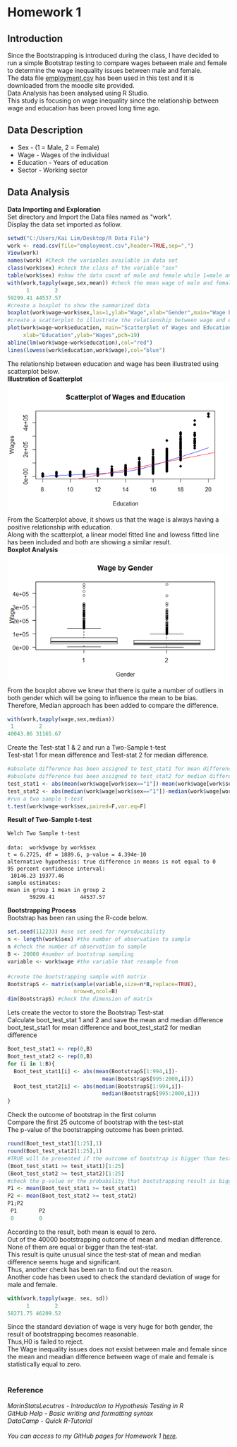 # Homework 1
## Introduction
Since the Bootstrapping is introduced during the class, I have decided to run a simple Bootstrap testing to compare wages between male and female to determine the wage inequality issues between male and female.<br/>
The data file [employment.csv](https://github.com/ominousthoo/statistic/blob/Data-files/employment.csv) has been used in this test and it is downloaded from the moodle site provided.<br/>
Data Analysis has been analysed using R Studio.<br/>
This study is focusing on wage inequality since the relationship between wage and education has been proved long time ago.

## Data Description
* Sex - (1 = Male, 2 = Female)
* Wage - Wages of the individual
* Education - Years of education
* Sector - Working sector
## Data Analysis
**Data Importing and Exploration**<br/>
Set directory and Import the Data files named as "work".<br/>
Display the data set imported as follow.<br/>
``` r
setwd("C:/Users/Kai Lim/Desktop/R Data File")
work <- read.csv(file="employment.csv",header=TRUE,sep=",")
View(work)
names(work) #Check the variables available in data set
class(work$sex) #check the class of the variable "sex"
table(work$sex) #show the data count of male and female while 1=male and 2=female
with(work,tapply(wage,sex,mean)) #check the mean wage of male and female
      1        2 
59299.41 44537.57 
#create a boxplot to show the summarized data
boxplot(work$wage~work$sex,las=1,ylab="Wage",xlab="Gender",main="Wage by Gender")
#create a scatterplot to illustrate the relationship between wage and education
plot(work$wage~work$education, main="Scatterplot of Wages and Education", 
     xlab="Education",ylab="Wages",pch=19)
abline(lm(work$wage~work$education),col="red")
lines(lowess(work$education,work$wage),col="blue")
```
The relationship between education and wage has been illustrated using scatterplot below.<br/>
**Illustration of Scatterplot**<br/>
![Image of Scatterplot](https://github.com/ominousthoo/statistic/blob/Data-files/Rplot01.png)<br/>
From the Scatterplot above, it shows us that the wage is always having a positive relationship with education.<br/>
Along with the scatterplot, a linear model fitted line and lowess fitted line has been included and both are showing a similar result.<br/>
**Boxplot Analysis**<br/>
![Image of Boxplot](https://github.com/ominousthoo/statistic/blob/Data-files/Rplot.png)<br/>
From the boxplot above we knew that there is quite a number of outliers in both gender which will be going to influence the mean to be bias.<br/>
Therefore, Median approach has been added to compare the difference.<br/>
``` r
with(work,tapply(wage,sex,median))
 1        2 
40043.86 31165.67 
```
Create the Test-stat 1 & 2 and run a Two-Sample t-test<br/>
Test-stat 1 for mean difference and Test-stat 2 for median difference.<br/>
```r
#absolute difference has been assigned to test_stat1 for mean difference
#absolute difference has been assigned to test_stat2 for median difference
test_stat1 <- abs(mean(work$wage[work$sex=="1"])-mean(work$wage[work$sex=="2"]))
test_stat2 <- abs(median(work$wage[work$sex=="1"])-median(work$wage[work$sex=="2"]))
#run a two sample t-test
t.test(work$wage~work$sex,paired=F,var.eq=F)
```
**Result of Two-Sample t-test**<br/>
```
Welch Two Sample t-test

data:  work$wage by work$sex
t = 6.2725, df = 1889.6, p-value = 4.394e-10
alternative hypothesis: true difference in means is not equal to 0
95 percent confidence interval:
 10146.23 19377.46
sample estimates:
mean in group 1 mean in group 2 
       59299.41        44537.57 
```
**Bootstrapping Process**<br/>
Bootstrap has been ran using the R-code below.<br/>
```r
set.seed(112233) #use set seed for reproducibility
n <- length(work$sex) #the number of observation to sample
n #check the number of observation to sample
B <- 20000 #number of bootstrap sampling
variable <- work$wage #the variable that resample from

#create the bootstrapping sample with matrix
BootstrapS <- matrix(sample(variable,size=n*B,replace=TRUE),
                     nrow=n,ncol=B)
dim(BootstrapS) #check the dimension of matrix
```
Lets create the vector to store the Bootstrap Test-stat<br/>
Calculate boot_test_stat 1 and 2 and save the mean and median difference<br/>
boot_test_stat1 for mean difference and boot_test_stat2 for median difference<br/>
```r
Boot_test_stat1 <- rep(0,B)
Boot_test_stat2 <- rep(0,B)
for (i in 1:B){
  Boot_test_stat1[i] <- abs(mean(BootstrapS[1:994,i])-
                              mean(BootstrapS[995:2000,i]))
  Boot_test_stat2[i] <- abs(median(BootstrapS[1:994,i])-
                              median(BootstrapS[995:2000,i]))
}
```
Check the outcome of bootstrap in the first column<br/>
Compare the first 25 outcome of bootstrap with the test-stat<br/>
The p-value of the bootstrapping outcome has been printed.<br/>
```r
round(Boot_test_stat1[1:25],1)
round(Boot_test_stat2[1:25],1)
#TRUE will be presented if the outcome of bootstrap is bigger than test-stat
(Boot_test_stat1 >= test_stat1)[1:25]
(Boot_test_stat2 >= test_stat2)[1:25]
#check the p-value or the probability that bootstrapping result is biggher than test-stat
P1 <- mean(Boot_test_stat1 >= test_stat1)
P2 <- mean(Boot_test_stat2 >= test_stat2)
P1;P2
 P1       P2 
 0        0 
```
According to the result, both mean is equal to zero.<br/>
Out of the 40000 bootstrapping outcome of mean and median difference.<br/>
None of them are equal or bigger than the test-stat.<br/>
This result is quite unusual since the test-stat of mean and median difference seems huge and significant.<br/>
Thus, another check has been ran to find out the reason.<br/>
Another code has been used to check the standard deviation of wage for male and female.<br/>
```javascript
with(work,tapply(wage, sex, sd)) 
      1        2 
58271.75 46209.52 
```
Since the standard deviation of wage is very huge for both gender, the result of bootstrapping becomes reasonable.<br/>
Thus,H0 is failed to reject.<br/>
The Wage inequality issues does not exsist between male and female since the mean and meadian difference between wage of male and female is statistically equal to zero.<br/>
<br/>
### Reference
*MarinStatsLecutres - Introduction to Hypothesis Testing in R*<br/>
*GitHub Help - Basic writing and formatting syntax*<br/>
*DataCamp - Quick R-Tutorial*<br/>
<br/>
*You can access to my GitHub pages for Homework 1 [here](https://github.com/ominousthoo/statistic/blob/Homework/Homework1.md).*
